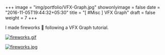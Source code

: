+++
image = "img/portfolio/VFX-Graph.jpg"
showonlyimage = false
date = "2016-11-05T19:44:32+05:30"
title = "[ #Misc ] VFX Graph"
draft = false
weight = 7
+++

I made fireworks 🎇 following a VFX Graph tutorial.
<!--more-->

[![fireworks.gif][1]][1]

[![fireworks.jpg][2]][2]

[1]: /img/portfolio/VFX-Graph-1.gif
[2]: /img/portfolio/VFX-Graph-2.jpg

